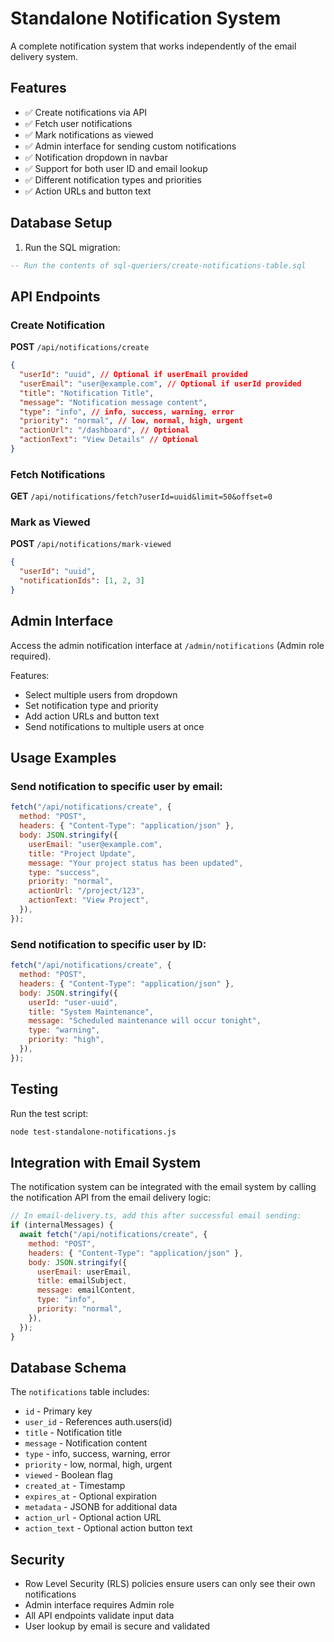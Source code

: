 # Standalone Notification System

A complete notification system that works independently of the email delivery system.

## Features

- ✅ Create notifications via API
- ✅ Fetch user notifications
- ✅ Mark notifications as viewed
- ✅ Admin interface for sending custom notifications
- ✅ Notification dropdown in navbar
- ✅ Support for both user ID and email lookup
- ✅ Different notification types and priorities
- ✅ Action URLs and button text

## Database Setup

1. Run the SQL migration:

```sql
-- Run the contents of sql-queriers/create-notifications-table.sql
```

## API Endpoints

### Create Notification

**POST** `/api/notifications/create`

```json
{
  "userId": "uuid", // Optional if userEmail provided
  "userEmail": "user@example.com", // Optional if userId provided
  "title": "Notification Title",
  "message": "Notification message content",
  "type": "info", // info, success, warning, error
  "priority": "normal", // low, normal, high, urgent
  "actionUrl": "/dashboard", // Optional
  "actionText": "View Details" // Optional
}
```

### Fetch Notifications

**GET** `/api/notifications/fetch?userId=uuid&limit=50&offset=0`

### Mark as Viewed

**POST** `/api/notifications/mark-viewed`

```json
{
  "userId": "uuid",
  "notificationIds": [1, 2, 3]
}
```

## Admin Interface

Access the admin notification interface at `/admin/notifications` (Admin role required).

Features:

- Select multiple users from dropdown
- Set notification type and priority
- Add action URLs and button text
- Send notifications to multiple users at once

## Usage Examples

### Send notification to specific user by email:

```javascript
fetch("/api/notifications/create", {
  method: "POST",
  headers: { "Content-Type": "application/json" },
  body: JSON.stringify({
    userEmail: "user@example.com",
    title: "Project Update",
    message: "Your project status has been updated",
    type: "success",
    priority: "normal",
    actionUrl: "/project/123",
    actionText: "View Project",
  }),
});
```

### Send notification to specific user by ID:

```javascript
fetch("/api/notifications/create", {
  method: "POST",
  headers: { "Content-Type": "application/json" },
  body: JSON.stringify({
    userId: "user-uuid",
    title: "System Maintenance",
    message: "Scheduled maintenance will occur tonight",
    type: "warning",
    priority: "high",
  }),
});
```

## Testing

Run the test script:

```bash
node test-standalone-notifications.js
```

## Integration with Email System

The notification system can be integrated with the email system by calling the notification API from the email delivery logic:

```javascript
// In email-delivery.ts, add this after successful email sending:
if (internalMessages) {
  await fetch("/api/notifications/create", {
    method: "POST",
    headers: { "Content-Type": "application/json" },
    body: JSON.stringify({
      userEmail: userEmail,
      title: emailSubject,
      message: emailContent,
      type: "info",
      priority: "normal",
    }),
  });
}
```

## Database Schema

The `notifications` table includes:

- `id` - Primary key
- `user_id` - References auth.users(id)
- `title` - Notification title
- `message` - Notification content
- `type` - info, success, warning, error
- `priority` - low, normal, high, urgent
- `viewed` - Boolean flag
- `created_at` - Timestamp
- `expires_at` - Optional expiration
- `metadata` - JSONB for additional data
- `action_url` - Optional action URL
- `action_text` - Optional action button text

## Security

- Row Level Security (RLS) policies ensure users can only see their own notifications
- Admin interface requires Admin role
- All API endpoints validate input data
- User lookup by email is secure and validated
